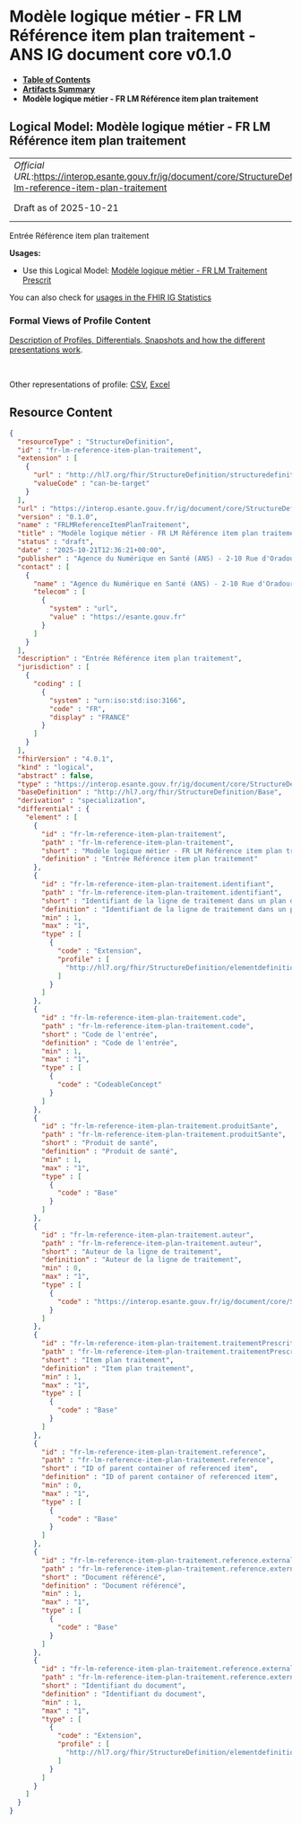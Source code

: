 # Modèle logique métier - FR LM Référence item plan traitement - ANS IG document core v0.1.0

* [**Table of Contents**](toc.md)
* [**Artifacts Summary**](artifacts.md)
* **Modèle logique métier - FR LM Référence item plan traitement**

## Logical Model: Modèle logique métier - FR LM Référence item plan traitement 

| | |
| :--- | :--- |
| *Official URL*:https://interop.esante.gouv.fr/ig/document/core/StructureDefinition/fr-lm-reference-item-plan-traitement | *Version*:0.1.0 |
| Draft as of 2025-10-21 | *Computable Name*:FRLMReferenceItemPlanTraitement |

 
Entrée Référence item plan traitement 

**Usages:**

* Use this Logical Model: [Modèle logique métier - FR LM Traitement Prescrit](StructureDefinition-fr-lm-traitement-prescrit.md)

You can also check for [usages in the FHIR IG Statistics](https://packages2.fhir.org/xig/ans.document.fr.core|current/StructureDefinition/fr-lm-reference-item-plan-traitement)

### Formal Views of Profile Content

 [Description of Profiles, Differentials, Snapshots and how the different presentations work](http://build.fhir.org/ig/FHIR/ig-guidance/readingIgs.html#structure-definitions). 

 

Other representations of profile: [CSV](StructureDefinition-fr-lm-reference-item-plan-traitement.csv), [Excel](StructureDefinition-fr-lm-reference-item-plan-traitement.xlsx) 



## Resource Content

```json
{
  "resourceType" : "StructureDefinition",
  "id" : "fr-lm-reference-item-plan-traitement",
  "extension" : [
    {
      "url" : "http://hl7.org/fhir/StructureDefinition/structuredefinition-type-characteristics",
      "valueCode" : "can-be-target"
    }
  ],
  "url" : "https://interop.esante.gouv.fr/ig/document/core/StructureDefinition/fr-lm-reference-item-plan-traitement",
  "version" : "0.1.0",
  "name" : "FRLMReferenceItemPlanTraitement",
  "title" : "Modèle logique métier - FR LM Référence item plan traitement",
  "status" : "draft",
  "date" : "2025-10-21T12:36:21+00:00",
  "publisher" : "Agence du Numérique en Santé (ANS) - 2-10 Rue d'Oradour-sur-Glane, 75015 Paris",
  "contact" : [
    {
      "name" : "Agence du Numérique en Santé (ANS) - 2-10 Rue d'Oradour-sur-Glane, 75015 Paris",
      "telecom" : [
        {
          "system" : "url",
          "value" : "https://esante.gouv.fr"
        }
      ]
    }
  ],
  "description" : "Entrée Référence item plan traitement",
  "jurisdiction" : [
    {
      "coding" : [
        {
          "system" : "urn:iso:std:iso:3166",
          "code" : "FR",
          "display" : "FRANCE"
        }
      ]
    }
  ],
  "fhirVersion" : "4.0.1",
  "kind" : "logical",
  "abstract" : false,
  "type" : "https://interop.esante.gouv.fr/ig/document/core/StructureDefinition/fr-lm-reference-item-plan-traitement",
  "baseDefinition" : "http://hl7.org/fhir/StructureDefinition/Base",
  "derivation" : "specialization",
  "differential" : {
    "element" : [
      {
        "id" : "fr-lm-reference-item-plan-traitement",
        "path" : "fr-lm-reference-item-plan-traitement",
        "short" : "Modèle logique métier - FR LM Référence item plan traitement",
        "definition" : "Entrée Référence item plan traitement"
      },
      {
        "id" : "fr-lm-reference-item-plan-traitement.identifiant",
        "path" : "fr-lm-reference-item-plan-traitement.identifiant",
        "short" : "Identifiant de la ligne de traitement dans un plan de traitement",
        "definition" : "Identifiant de la ligne de traitement dans un plan de traitement",
        "min" : 1,
        "max" : "1",
        "type" : [
          {
            "code" : "Extension",
            "profile" : [
              "http://hl7.org/fhir/StructureDefinition/elementdefinition-identifier"
            ]
          }
        ]
      },
      {
        "id" : "fr-lm-reference-item-plan-traitement.code",
        "path" : "fr-lm-reference-item-plan-traitement.code",
        "short" : "Code de l'entrée",
        "definition" : "Code de l'entrée",
        "min" : 1,
        "max" : "1",
        "type" : [
          {
            "code" : "CodeableConcept"
          }
        ]
      },
      {
        "id" : "fr-lm-reference-item-plan-traitement.produitSante",
        "path" : "fr-lm-reference-item-plan-traitement.produitSante",
        "short" : "Produit de santé",
        "definition" : "Produit de santé",
        "min" : 1,
        "max" : "1",
        "type" : [
          {
            "code" : "Base"
          }
        ]
      },
      {
        "id" : "fr-lm-reference-item-plan-traitement.auteur",
        "path" : "fr-lm-reference-item-plan-traitement.auteur",
        "short" : "Auteur de la ligne de traitement",
        "definition" : "Auteur de la ligne de traitement",
        "min" : 0,
        "max" : "1",
        "type" : [
          {
            "code" : "https://interop.esante.gouv.fr/ig/document/core/StructureDefinition/fr-lm-auteur"
          }
        ]
      },
      {
        "id" : "fr-lm-reference-item-plan-traitement.traitementPrescrit",
        "path" : "fr-lm-reference-item-plan-traitement.traitementPrescrit",
        "short" : "Item plan traitement",
        "definition" : "Item plan traitement",
        "min" : 1,
        "max" : "1",
        "type" : [
          {
            "code" : "Base"
          }
        ]
      },
      {
        "id" : "fr-lm-reference-item-plan-traitement.reference",
        "path" : "fr-lm-reference-item-plan-traitement.reference",
        "short" : "ID of parent container of referenced item",
        "definition" : "ID of parent container of referenced item",
        "min" : 0,
        "max" : "1",
        "type" : [
          {
            "code" : "Base"
          }
        ]
      },
      {
        "id" : "fr-lm-reference-item-plan-traitement.reference.externalDocument",
        "path" : "fr-lm-reference-item-plan-traitement.reference.externalDocument",
        "short" : "Document référencé",
        "definition" : "Document référencé",
        "min" : 1,
        "max" : "1",
        "type" : [
          {
            "code" : "Base"
          }
        ]
      },
      {
        "id" : "fr-lm-reference-item-plan-traitement.reference.externalDocument.identifiant",
        "path" : "fr-lm-reference-item-plan-traitement.reference.externalDocument.identifiant",
        "short" : "Identifiant du document",
        "definition" : "Identifiant du document",
        "min" : 1,
        "max" : "1",
        "type" : [
          {
            "code" : "Extension",
            "profile" : [
              "http://hl7.org/fhir/StructureDefinition/elementdefinition-identifier"
            ]
          }
        ]
      }
    ]
  }
}

```
